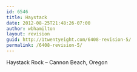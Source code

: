 ```yaml
---
id: 6546
title: Haystack
date: 2012-08-25T21:48:26-07:00
author: wbhamilton
layout: revision
guid: http://1twentyeight.com/6408-revision-5/
permalink: /6408-revision-5/
---
```

Haystack Rock – Cannon Beach, Oregon